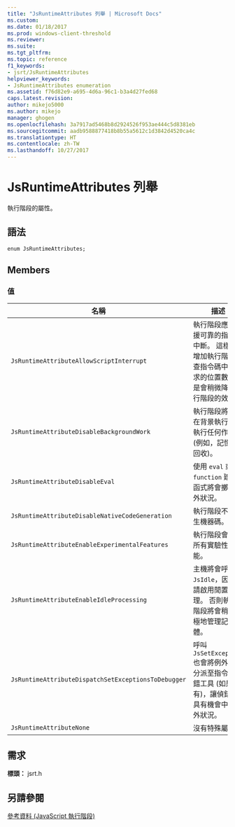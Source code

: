 ```yaml
---
title: "JsRuntimeAttributes 列舉 | Microsoft Docs"
ms.custom: 
ms.date: 01/18/2017
ms.prod: windows-client-threshold
ms.reviewer: 
ms.suite: 
ms.tgt_pltfrm: 
ms.topic: reference
f1_keywords:
- jsrt/JsRuntimeAttributes
helpviewer_keywords:
- JsRuntimeAttributes enumeration
ms.assetid: f76d82e9-a695-4d6a-96c1-b3a4d27fed68
caps.latest.revision: 
author: mikejo5000
ms.author: mikejo
manager: ghogen
ms.openlocfilehash: 3a7917ad5468b8d2924526f953ae444c5d8381eb
ms.sourcegitcommit: aadb9588877418b8b55a5612c1d3842d4520ca4c
ms.translationtype: HT
ms.contentlocale: zh-TW
ms.lasthandoff: 10/27/2017
---
```

# <a name="jsruntimeattributes-enumeration"></a>JsRuntimeAttributes 列舉
執行階段的屬性。  
  
## <a name="syntax"></a>語法  
  
```  
enum JsRuntimeAttributes;  
```  
  
## <a name="members"></a>Members  
  
### <a name="values"></a>值  
  
|名稱|描述|  
|----------|-----------------|  
|`JsRuntimeAttributeAllowScriptInterrupt`|執行階段應該支援可靠的指令碼中斷。 這樣會增加執行階段檢查指令碼中斷要求的位置數，但是會稍微降低執行階段的效能。|  
|`JsRuntimeAttributeDisableBackgroundWork`|執行階段將不會在背景執行緒上執行任何作業 (例如，記憶體回收)。|  
|`JsRuntimeAttributeDisableEval`|使用 `eval` 或 `function` 建構函式將會擲回例外狀況。|  
|`JsRuntimeAttributeDisableNativeCodeGeneration`|執行階段不會產生機器碼。|  
|`JsRuntimeAttributeEnableExperimentalFeatures`|執行階段會啟用所有實驗性功能。|  
|`JsRuntimeAttributeEnableIdleProcessing`|主機將會呼叫 `JsIdle`，因此，請啟用閒置處理。 否則執行階段將會稍微積極地管理記憶體。|  
|`JsRuntimeAttributeDispatchSetExceptionsToDebugger`|呼叫 `JsSetException` 也會將例外狀況分派至指令碼偵錯工具 (如果有)，讓偵錯工具有機會中斷例外狀況。|  
|`JsRuntimeAttributeNone`|沒有特殊屬性。|  
  
## <a name="requirements"></a>需求  
 **標頭：** jsrt.h  
  
## <a name="see-also"></a>另請參閱  
 [參考資料 (JavaScript 執行階段)](../chakra-hosting/reference-javascript-runtime.md)